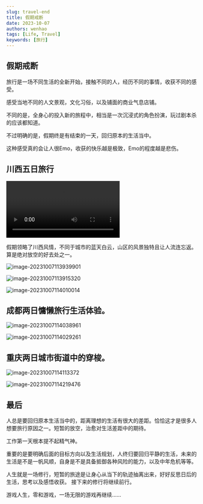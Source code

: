 ```yaml
---
slug: travel-end
title: 假期戒断
date: 2023-10-07
authors: wenhao
tags: [Life, Travel]
keywords: [旅行]
---
```


## 假期戒断



旅行是一场不同生活的全新开始，接触不同的人，经历不同的事情，收获不同的感受。



感受当地不同的人文景观，文化习俗，以及铺面的商业气息店铺。



不同的是，全身心的投入新的旅程中，相当是一次沉浸式的角色扮演，玩过剧本杀的应该都知道。



不过明确的是，假期终是有结束的一天，回归原本的生活当中。



这种感受真的会让人很Emo，收获的快乐越是极致，Emo的程度越是悲伤。

<!-- truncate -->

## 川西五日旅行

<video src="/Users/fwh/Library/Containers/com.tencent.xinWeChat/Data/Library/Application Support/com.tencent.xinWeChat/2.0b4.0.9/36c4fdbc546b9471861237354af98adb/Message/MessageTemp/9e20f478899dc29eb19741386f9343c8/Video/331_1696223011.mp4"></video>





假期领略了川西风情，不同于城市的蓝天白云，山区的风景独特且让人流连忘返。算是绝对放空的好去处之一。

![image-20231007113939901](https://img.fuwenhao.club/blog/image-20231007113939901.png)

![image-20231007113915320](https://img.fuwenhao.club/blog/image-20231007113915320.png)

![image-20231007114010014](https://img.fuwenhao.club/blog/image-20231007114010014.png)

## 成都两日慵懒旅行生活体验。



![image-20231007114038961](https://img.fuwenhao.club/blog/image-20231007114038961.png)

![image-20231007114029261](https://img.fuwenhao.club/blog/image-20231007114029261.png)

## 重庆两日城市街道中的穿梭。

![image-20231007114113372](https://img.fuwenhao.club/blog/image-20231007114113372.png)



![image-20231007114219476](https://img.fuwenhao.club/blog/image-20231007114219476.png)





## 最后

人总是要回归原本生活当中的，距离理想的生活有很大的差距。恰恰这才是很多人想要旅行原因之一。短暂的放空，治愈对生活差距中的期待。



工作第一天根本提不起精气神。



重要的是要明确后面的目标方向以及生活规划，人终归要回归平静的生活，未来的生活是不是一帆风顺，自身是不是具备抵御各种风险的能力，以及中年危机等等。



人生就是一场修行，短暂的旅途是让身心从当下的轨迹抽离出来，好好反思日后的生活，思考以及感悟收获。 接下来的修行将继续前行。



游戏人生，零和游戏，一场无限的游戏再继续……